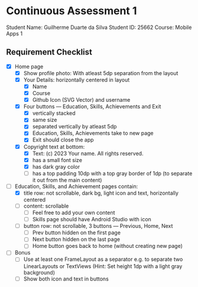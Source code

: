 # Continuous Assessment 1

Student Name: Guilherme Duarte da Silva
Student ID: 25662
Course: Mobile Apps 1

## Requirement Checklist

- [x] Home page
    - [x] Show profile photo: With atleast 5dp separation from the layout
    - [x] Your Details: horizontally centered in layout
        - [x] Name
        - [x] Course
        - [x] Github Icon (SVG Vector) and username
    - [x] Four buttons — Education, Skills, Achievements and Exit
        - [x] vertically stacked
        - [x] same size
        - [x] separated vertically by atleast 5dp
        - [x] Education, Skills, Achievements take to new page
        - [x] Exit should close the app
    - [x] Copyright text at bottom:
        - [x] Text: (c) 2023 Your name. All rights reserved.
        - [x] has a small font size
        - [X] has dark gray color
        - [ ] has a top padding 10dp with a top gray border of 1dp (to separate it out from the main content)
- [ ] Education, Skills, and Achievement pages contain:
    - [x] title row: not scrollable, dark bg, light icon and text, horizontally centered
    - [ ] content: scrollable
        - [ ] Feel free to add your own content
        - [ ] Skills page should have Android Studio with icon
    - [ ] button row: not scrollable, 3 buttons — Previous, Home, Next
        - [ ] Prev button hidden on the first page
        - [ ] Next button hidden on the last page
        - [ ] Home button goes back to home (without creating new page)
- [ ] Bonus
    - [ ] Use at least one FrameLayout as a separator e.g. to separate two LinearLayouts or TextViews (Hint: Set height 1dp with a light gray background)
    - [ ] Show both icon and text in buttons
